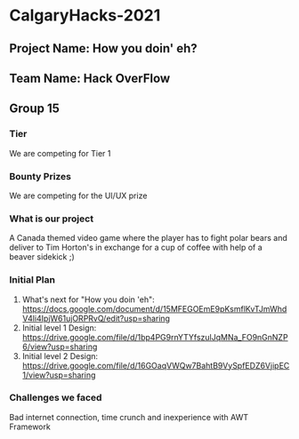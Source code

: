 # CalgaryHacks-2021
## Project Name: How you doin' eh?
## Team Name: Hack OverFlow
## Group 15


### Tier
We are competing for Tier 1

### Bounty Prizes
We are competing for the UI/UX prize

### What is our project
A Canada themed video game where the player has to fight polar bears and deliver to Tim Horton's in exchange for a cup of coffee with help of a beaver sidekick ;)

### Initial Plan
1) What's next for "How you doin 'eh": https://docs.google.com/document/d/15MFEGOEmE9pKsmflKvTJmWhdV4li4IpjW61ujORPRvQ/edit?usp=sharing 
2) Initial level 1 Design: https://drive.google.com/file/d/1bp4PG9rnYTYfszulJqMNa_FO9nGnNZP6/view?usp=sharing 
3) Initial level 2 Design: https://drive.google.com/file/d/16GOaqVWQw7BahtB9VySpfEDZ6VjipEC1/view?usp=sharing 

### Challenges we faced
Bad internet connection, time crunch and inexperience with AWT Framework





